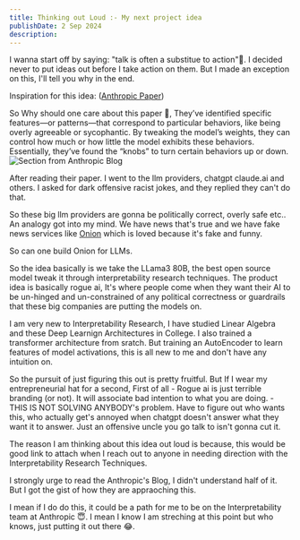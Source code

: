```yaml
---
title: Thinking out Loud :- My next project idea
publishDate: 2 Sep 2024
description: 
---
```

I wanna start off by saying: "talk is often a substitue to action"🫥.
I decided never to put ideas out before I take action on them. But I made an exception on this, I'll tell you why in the end.

Inspiration for this idea: ([Anthropic Paper](https://www.anthropic.com/news/mapping-mind-language-model))

So Why should one care about this paper 🍄, 
They’ve identified specific features—or patterns—that correspond to particular behaviors, like being overly agreeable or sycophantic. By tweaking the model’s weights, they can control how much or how little the model exhibits these behaviors. Essentially, they’ve found the “knobs” to turn certain behaviors up or down.
![Section from Anthropic Blog](/anthropic_blog.png)

After reading their paper. I went to the llm providers, chatgpt claude.ai and others. I asked for dark offensive racist jokes, and they replied they can't do that.

So these big llm providers are gonna be politically correct, overly safe etc.. 
An analogy got into my mind. We have news that's true and we have fake news services like [Onion](https://theonion.com/) which is loved because it's fake and funny.

So can one build Onion for LLMs.

So the idea basically is we take the LLama3 80B, the best open source model tweak it through interpretability research techniques. 
The product idea is basically rogue ai, It's where people come when they want their AI to be un-hinged and un-constrained of any political correctness or guardrails that these big companies are putting the models on.

I am very new to Interpretability Research, I have studied Linear Algebra and these Deep Learnign Architectures in College. I also trained a transformer architecture from sratch. But training an AutoEncoder to learn features of model activations, this is all new to me and don't have any intuition on.

So the pursuit of just figuring this out is pretty fruitful. But If I wear my entrepreneurial hat for a second, First of all
    - Rogue ai is just terrible branding (or not). It will associate bad intention to what you are doing.
    - THIS IS NOT SOLVING ANYBODY's problem. Have to figure out who wants this, who actually get's annoyed when chatgpt doesn't answer what they want it to answer.
    Just an offensive uncle you go talk to isn't gonna cut it.

The reason I am thinking about this idea out loud is because, this would be good link to attach when I reach out to anyone in needing direction with the Interpretability Research Techniques.

I strongly urge to read the Anthropic's Blog, I didn't understand half of it. But I got the gist of how they are appraoching this.

I mean if I do do this, it could be a path for me to be on the Interpretability team at Anthropic 😇. I mean I know I am streching at this point but who knows, just putting it out there 😂.

